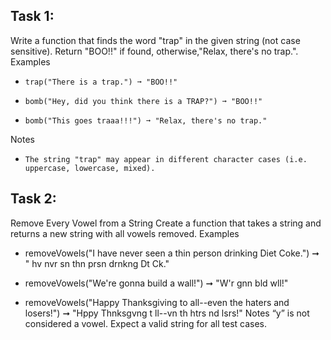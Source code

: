 ## Task 1:
Write a function that finds the word "trap" in the given string (not case sensitive). Return "BOO!!" if found, otherwise,"Relax, there's no trap.".
Examples
*     trap("There is a trap.") ➞ "BOO!!"
*     bomb("Hey, did you think there is a TRAP?") ➞ "BOO!!"
*     bomb("This goes traaa!!!") ➞ "Relax, there's no trap."
Notes
*     The string "trap" may appear in different character cases (i.e. uppercase, lowercase, mixed).

## Task 2:
Remove Every Vowel from a String
Create a function that takes a string and returns a new string with all vowels removed.
Examples
* removeVowels("I have never seen a thin person drinking Diet Coke.") ➞ " hv nvr sn  thn prsn drnkng Dt Ck."

* removeVowels("We're gonna build a wall!") ➞ "W'r gnn bld  wll!"

* removeVowels("Happy Thanksgiving to all--even the haters and losers!") ➞ "Hppy Thnksgvng t ll--vn th htrs nd lsrs!"
Notes
“y” is not considered a vowel.
Expect a valid string for all test cases.